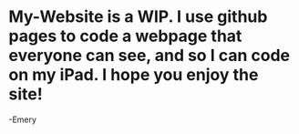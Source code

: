 # My-Website is a WIP. I use github pages to code a webpage that everyone can see, and so I can code on my iPad. I hope you enjoy the site!

-Emery
